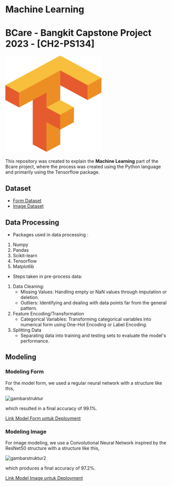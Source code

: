 ﻿# Machine Learning
# BCare - Bangkit Capstone Project 2023 - [CH2-PS134]

<div style="display: flex; gap: 50px; margin-top: 20px; margin-bottom: 20px">
  <img src="/tensorflow.png" alt="image" width="300" height="300">
</div>

This repository was created to explain the **Machine Learning** part of the Bcare project, where the process was created using the Python language and primarily using the Tensorflow package.

## Dataset
- [Form Dataset](https://drive.google.com/file/d/13ew-_lRZ3bO9-qMh108qaXCnn8V8K0Zf/view?usp=sharing)
- [Image Dataset](https://github.com/AlfianKamil9/capstone-project/tree/ml/dataset_babyblues2/dataset_babyblues
)

## Data Processing
- Packages used in data processing :
1. Numpy
2. Pandas
3. Scikit-learn
4. Tensorflow
5. Matplotlib
- Steps taken in pre-process data:
1. Data Cleaning:
   - Missing Values: Handling empty or NaN values through imputation or deletion.
   - Outliers: Identifying and dealing with data points far from the general pattern.
2. Feature Encoding/Transformation
   - Categorical Variables: Transforming categorical variables into numerical form using One-Hot Encoding or Label Encoding.
3. Splitting Data
   - Separating data into training and testing sets to evaluate the model's performance.

## Modeling
### Modeling Form
For the model form, we used a regular neural network with a structure like this,

![gambarstruktur]()

which resulted in a final accuracy of 99.1%.

[Link Model Form untuk Deployment](https://drive.google.com/drive/folders/1-RzDhIA9HAsLO06mPPswGuCgXRlvVa9j?usp=sharing)

### Modeling Image
For image modeling, we use a Convolutional Neural Network inspired by the ResNet50 structure with a structure like this, 

![gambarstruktur2]()

which produces a final accuracy of 97.2%.

[Link Model Image untuk Deployment](https://drive.google.com/drive/folders/1-0HUsxUBi5aFi8nFtRr7BiGgKYS4Q_nM?usp=sharing)
